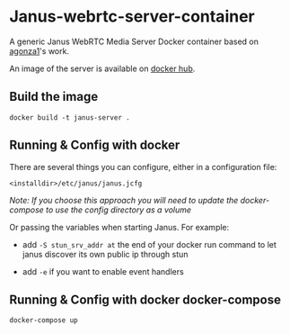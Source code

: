 # Janus-webrtc-server-container
A generic Janus WebRTC Media Server Docker container based on [agonza1](https://github.com/agonza1/Janus-webrtc-server-container)'s work.

An image of the server is available on [docker hub](https://hub.docker.com/r/tsdkelly/janus).

## Build the image 

`docker build -t janus-server .`

## Running & Config with docker

There are several things you can configure, either in a configuration file:

	<installdir>/etc/janus/janus.jcfg

*Note: If you choose this approach you will need to update the docker-compose to use the config directory as a volume*

Or passing the variables when starting Janus. For example: 

* add `-S stun_srv_addr at` the end of your docker run command to let janus discover its own public ip through stun

* add `-e` if you want to enable event handlers

## Running & Config with docker docker-compose

`docker-compose up`
